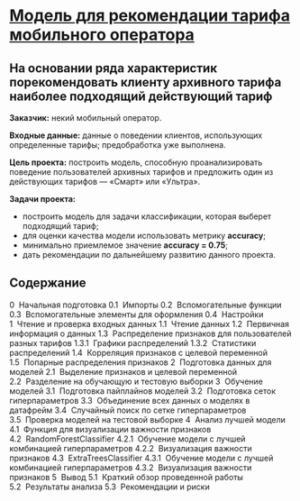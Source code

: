 # [Модель для рекомендации тарифа мобильного оператора](https://github.com/Nanobelka/Yandex_Praktikum/blob/main/mobile_tariff_recomendation/mobile_tariff_recomendation.ipynb)
## На основании ряда характеристик порекомендовать клиенту архивного тарифа наиболее подходящий действующий тариф

**Заказчик:** некий мобильный оператор.

**Входные данные:** данные о поведении клиентов, использующих определенные тарифы; предобработка уже выполнена.

**Цель проекта:** построить модель, способную проанализировать поведение пользователей архивных тарифов и предложить один из действующих тарифов — «Смарт» или «Ультра».

**Задачи проекта:**

- построить модель для задачи классификации, которая выберет подходящий тариф;
- для оценки качества модели использовать метрику **accuracy**;
- минимально приемлемое значение **accuracy = 0.75**;
- дать рекомендации по дальнейшему развитию данного проекта.

## Содержание
        
0  Начальная подготовка
        0.1  Импорты
        0.2  Вспомогательные функции
        0.3  Вспомогательные элементы для оформления
        0.4  Настройки
1  Чтение и проверка входных данных
        1.1  Чтение данных
        1.2  Первичная информация о данных
        1.3  Распределение признаков для пользователей разных тарифов
            1.3.1  Графики распределений
            1.3.2  Статистики распределений
        1.4  Корреляция признаков с целевой переменной
        1.5  Попарные распределения признаков
2  Подготовка данных для моделей
        2.1  Выделение признаков и целевой переменной
        2.2  Разделение на обучающую и тестовую выборки
3  Обучение моделей
        3.1  Подготовка пайплайнов моделей
        3.2  Подготовка сеток гиперпараметров
        3.3  Объединение всех данных о моделях в датафрейм
        3.4  Случайный поиск по сетке гиперпараметров
        3.5  Проверка моделей на тестовой выборке
4  Анализ лучшей модели
        4.1  Функция для визуализации важности признаков
        4.2  RandomForestClassifier
            4.2.1  Обучение модели с лучшей комбинацией гиперпараметров
            4.2.2  Визуализация важности признаков
        4.3  ExtraTreesClassifier
            4.3.1  Обучение модели с лучшей комбинацией гиперпараметров
            4.3.2  Визуализация важности признаков
5  Вывод
        5.1  Краткий обзор проведенной работы
        5.2  Результаты анализа
        5.3  Рекомендации и риски
